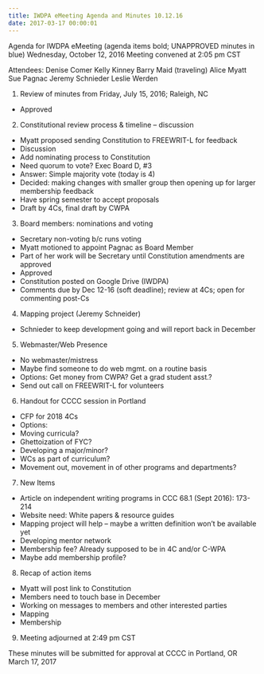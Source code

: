```yaml
---
title: IWDPA eMeeting Agenda and Minutes 10.12.16
date: 2017-03-17 00:00:01
---
```

Agenda for IWDPA eMeeting (agenda items bold; UNAPPROVED minutes in blue)
Wednesday, October 12, 2016
Meeting convened at 2:05 pm CST

Attendees:
Denise Comer
Kelly Kinney
Barry Maid (traveling)
Alice Myatt
Sue Pagnac
Jeremy Schnieder
Leslie Werden

1. Review of minutes from Friday, July 15, 2016; Raleigh, NC  
* Approved

2. Constitutional review process & timeline – discussion
- Myatt proposed sending Constitution to FREEWRIT-L for feedback
- Discussion
- Add nominating process to Constitution
- Need quorum to vote? Exec Board D, #3
- Answer: Simple majority vote (today is 4)
- Decided: making changes with smaller group then opening up for larger
membership feedback
- Have spring semester to accept proposals
- Draft by 4Cs, final draft by CWPA

3. Board members: nominations and voting  
- Secretary non-voting b/c runs voting
- Myatt motioned to appoint Pagnac as Board Member
- Part of her work will be Secretary until Constitution amendments are approved
- Approved 
- Constitution posted on Google Drive (IWDPA)
- Comments due by Dec 12-16 (soft deadline); review at 4Cs; open for commenting post-Cs

4. Mapping project (Jeremy Schneider)  
- Schnieder to keep development going and will report back in December

5. Webmaster/Web Presence  
- No webmaster/mistress
- Maybe find someone to do web mgmt. on a routine basis
- Options: Get money from CWPA? Get a grad student asst.?
- Send out call on FREEWRIT-L for volunteers

6. Handout for CCCC session in Portland  
- CFP for 2018 4Cs
- Options:
- Moving curricula?
- Ghettoization of FYC?
- Developing a major/minor?
- WCs as part of curriculum?
- Movement out, movement in of other programs and departments?

7. New Items  
- Article on independent writing programs in CCC 68.1 (Sept 2016): 173-214
- Website need: White papers & resource guides
- Mapping project will help – maybe a written definition won’t be available yet
- Developing mentor network
- Membership fee? Already supposed to be in 4C and/or C-WPA
- Maybe add membership profile?

8. Recap of action items  
- Myatt will post link to Constitution
- Members need to touch base in December
- Working on messages to members and other interested parties
- Mapping
- Membership

9. Meeting adjourned at 2:49 pm CST

These minutes will be submitted for approval at CCCC in Portland, OR March 17, 2017